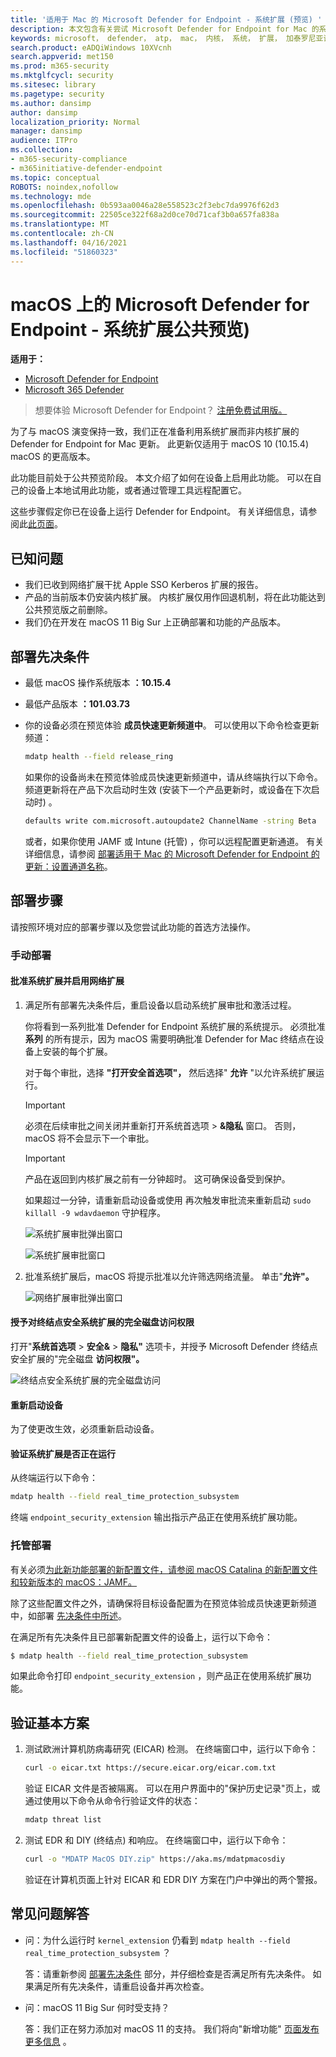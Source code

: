 ```yaml
---
title: '适用于 Mac 的 Microsoft Defender for Endpoint - 系统扩展 (预览) '
description: 本文包含有关尝试 Microsoft Defender for Endpoint for Mac 的系统扩展功能的说明。 此功能目前处于公共预览阶段。
keywords: microsoft， defender， atp， mac， 内核， 系统， 扩展， 加泰罗尼亚语
search.product: eADQiWindows 10XVcnh
search.appverid: met150
ms.prod: m365-security
ms.mktglfcycl: security
ms.sitesec: library
ms.pagetype: security
ms.author: dansimp
author: dansimp
localization_priority: Normal
manager: dansimp
audience: ITPro
ms.collection:
- m365-security-compliance
- m365initiative-defender-endpoint
ms.topic: conceptual
ROBOTS: noindex,nofollow
ms.technology: mde
ms.openlocfilehash: 0b593aa0046a28e558523c2f3ebc7da9976f62d3
ms.sourcegitcommit: 22505ce322f68a2d0ce70d71caf3b0a657fa838a
ms.translationtype: MT
ms.contentlocale: zh-CN
ms.lasthandoff: 04/16/2021
ms.locfileid: "51860323"
---
```

# <a name="microsoft-defender-for-endpoint-on-macos---system-extensions-public-preview"></a>macOS 上的 Microsoft Defender for Endpoint - 系统扩展公共预览) 

**适用于：**
- [Microsoft Defender for Endpoint](https://go.microsoft.com/fwlink/p/?linkid=2154037)
- [Microsoft 365 Defender](https://go.microsoft.com/fwlink/?linkid=2118804)

> 想要体验 Microsoft Defender for Endpoint？ [注册免费试用版。](https://www.microsoft.com/microsoft-365/windows/microsoft-defender-atp?ocid=docs-wdatp-exposedapis-abovefoldlink)

为了与 macOS 演变保持一致，我们正在准备利用系统扩展而非内核扩展的 Defender for Endpoint for Mac 更新。 此更新仅适用于 macOS 10 (10.15.4) macOS 的更高版本。

此功能目前处于公共预览阶段。 本文介绍了如何在设备上启用此功能。 可以在自己的设备上本地试用此功能，或者通过管理工具远程配置它。

这些步骤假定你已在设备上运行 Defender for Endpoint。 有关详细信息，请参阅此[此页面](microsoft-defender-endpoint-mac.md)。

## <a name="known-issues"></a>已知问题

- 我们已收到网络扩展干扰 Apple SSO Kerberos 扩展的报告。
- 产品的当前版本仍安装内核扩展。 内核扩展仅用作回退机制，将在此功能达到公共预览版之前删除。
- 我们仍在开发在 macOS 11 Big Sur 上正确部署和功能的产品版本。

## <a name="deployment-prerequisites"></a>部署先决条件

- 最低 macOS 操作系统版本 **：10.15.4**
- 最低产品版本 **：101.03.73**
- 你的设备必须在预览体验 **成员快速更新频道中**。 可以使用以下命令检查更新频道：

  ```bash
  mdatp health --field release_ring
  ```

  如果你的设备尚未在预览体验成员快速更新频道中，请从终端执行以下命令。 频道更新将在产品下次启动时生效 (安装下一个产品更新时，或设备在下次启动时) 。

  ```bash
  defaults write com.microsoft.autoupdate2 ChannelName -string Beta
  ```

  或者，如果你使用 JAMF 或 Intune (托管) ，你可以远程配置更新通道。 有关详细信息，请参阅 [部署适用于 Mac 的 Microsoft Defender for Endpoint 的更新：设置通道名称](mac-updates.md#set-the-channel-name)。

## <a name="deployment-steps"></a>部署步骤

请按照环境对应的部署步骤以及您尝试此功能的首选方法操作。

### <a name="manual-deployment"></a>手动部署

#### <a name="approve-the-system-extensions-and-enable-the-network-extension"></a>批准系统扩展并启用网络扩展

1. 满足所有部署先决条件后，重启设备以启动系统扩展审批和激活过程。

   你将看到一系列批准 Defender for Endpoint 系统扩展的系统提示。 必须批准 **系列** 的所有提示，因为 macOS 需要明确批准 Defender for Mac 终结点在设备上安装的每个扩展。
   
   对于每个审批，选择 **"打开安全首选项"，** 然后选择" **允许** "以允许系统扩展运行。

   > [!IMPORTANT]
   > 必须在后续审批之间关闭并重新打开系统首选项  >  **&隐私** 窗口。 否则，macOS 将不会显示下一个审批。

   > [!IMPORTANT]
   > 产品在返回到内核扩展之前有一分钟超时。 这可确保设备受到保护。
   >
   > 如果超过一分钟，请重新启动设备或使用 再次触发审批流来重新启动 `sudo killall -9 wdavdaemon` 守护程序。

   ![系统扩展审批弹出窗口](images/mac-system-extension-approval.png)

   ![系统扩展审批窗口](images/mac-system-extension-pref.png)

1. 批准系统扩展后，macOS 将提示批准以允许筛选网络流量。 单击"**允许"。**

   ![网络扩展审批弹出窗口](images/mac-system-extension-filter.png)

#### <a name="grant-full-disk-access-to-the-endpoint-security-system-extension"></a>授予对终结点安全系统扩展的完全磁盘访问权限

打开"**系统首选项**  >  **安全&**  >  **隐私"** 选项卡，并授予 Microsoft  Defender 终结点安全扩展的"完全磁盘 **访问权限"。**

![终结点安全系统扩展的完全磁盘访问](images/mac-system-extension-fda.png)

#### <a name="reboot-your-device"></a>重新启动设备

为了使更改生效，必须重新启动设备。

#### <a name="verify-that-the-system-extensions-are-running"></a>验证系统扩展是否正在运行

从终端运行以下命令：

```bash
mdatp health --field real_time_protection_subsystem
```

终端 `endpoint_security_extension` 输出指示产品正在使用系统扩展功能。

### <a name="managed-deployment"></a>托管部署

有关必须[为此新功能部署的新配置文件，请参阅 macOS Catalina 的新配置文件和较新版本的 macOS：JAMF。](mac-sysext-policies.md#jamf)

除了这些配置文件之外，请确保将目标设备配置为在预览体验成员快速更新频道中，如部署 [先决条件中所述](#deployment-prerequisites)。

在满足所有先决条件且已部署新配置文件的设备上，运行以下命令：

```bash
$ mdatp health --field real_time_protection_subsystem
```

如果此命令打印 `endpoint_security_extension` ，则产品正在使用系统扩展功能。

## <a name="validate-basic-scenarios"></a>验证基本方案

1. 测试欧洲计算机防病毒研究 (EICAR) 检测。 在终端窗口中，运行以下命令：

   ```bash
   curl -o eicar.txt https://secure.eicar.org/eicar.com.txt
   ```

   验证 EICAR 文件是否被隔离。 可以在用户界面中的"保护历史记录"页上，或通过使用以下命令从命令行验证文件的状态：

    ```bash
    mdatp threat list
    ```

2. 测试 EDR 和 DIY (终结点) 和响应。 在终端窗口中，运行以下命令：

   ```bash
   curl -o "MDATP MacOS DIY.zip" https://aka.ms/mdatpmacosdiy
   ```

   验证在计算机页面上针对 EICAR 和 EDR DIY 方案在门户中弹出的两个警报。

## <a name="frequently-asked-questions"></a>常见问题解答

- 问：为什么运行时 `kernel_extension` 仍看到 `mdatp health --field real_time_protection_subsystem` ？

    答：请重新参阅 [部署先决条件](#deployment-prerequisites) 部分，并仔细检查是否满足所有先决条件。 如果满足所有先决条件，请重启设备并再次检查。

- 问：macOS 11 Big Sur 何时受支持？

    答：我们正在努力添加对 macOS 11 的支持。 我们将向"新增功能" [页面发布更多信息](mac-whatsnew.md) 。
